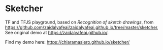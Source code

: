 # Sketcher
TF and TFJS playground, based on *Recognition of sketch drawings*, from https://github.com/zaidalyafeai/zaidalyafeai.github.io/tree/master/sketcher, 
See original demo at https://zaidalyafeai.github.io/.

Find my demo here: https://chiaramasiero.github.io/sketcher/

